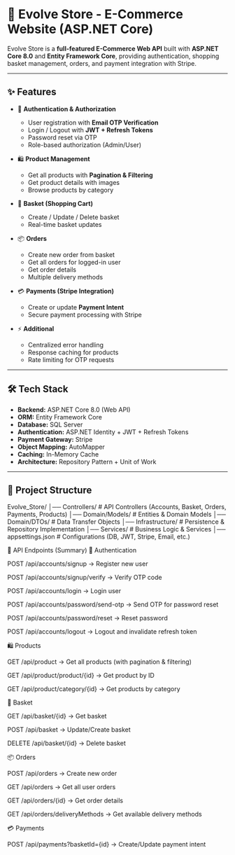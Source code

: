 # 🛒 Evolve Store - E-Commerce Website (ASP.NET Core)

Evolve Store is a **full-featured E-Commerce Web API** built with **ASP.NET Core 8.0** and **Entity Framework Core**, providing authentication, shopping basket management, orders, and payment integration with Stripe.

---

## ✨ Features

- 🔐 **Authentication & Authorization**
  - User registration with **Email OTP Verification**
  - Login / Logout with **JWT + Refresh Tokens**
  - Password reset via OTP
  - Role-based authorization (Admin/User)

- 🛍️ **Product Management**
  - Get all products with **Pagination & Filtering**
  - Get product details with images
  - Browse products by category

- 🛒 **Basket (Shopping Cart)**
  - Create / Update / Delete basket
  - Real-time basket updates

- 📦 **Orders**
  - Create new order from basket
  - Get all orders for logged-in user
  - Get order details
  - Multiple delivery methods

- 💳 **Payments (Stripe Integration)**
  - Create or update **Payment Intent**
  - Secure payment processing with Stripe

- ⚡ **Additional**
  - Centralized error handling
  - Response caching for products
  - Rate limiting for OTP requests

---

## 🛠️ Tech Stack

- **Backend:** ASP.NET Core 8.0 (Web API)
- **ORM:** Entity Framework Core
- **Database:** SQL Server
- **Authentication:** ASP.NET Identity + JWT + Refresh Tokens
- **Payment Gateway:** Stripe
- **Object Mapping:** AutoMapper
- **Caching:** In-Memory Cache
- **Architecture:** Repository Pattern + Unit of Work

---

## 📂 Project Structure

Evolve_Store/
│── Controllers/ # API Controllers (Accounts, Basket, Orders, Payments, Products)
│── Domain/Models/ # Entities & Domain Models
│── Domain/DTOs/ # Data Transfer Objects
│── Infrastructure/ # Persistence & Repository Implementation
│── Services/ # Business Logic & Services
│── appsettings.json # Configurations (DB, JWT, Stripe, Email, etc.)

📌 API Endpoints (Summary)
🔐 Authentication

POST /api/accounts/signup → Register new user

POST /api/accounts/signup/verify → Verify OTP code

POST /api/accounts/login → Login user

POST /api/accounts/password/send-otp → Send OTP for password reset

POST /api/accounts/password/reset → Reset password

POST /api/accounts/logout → Logout and invalidate refresh token

🛍️ Products

GET /api/product → Get all products (with pagination & filtering)

GET /api/product/product/{id} → Get product by ID

GET /api/product/category/{id} → Get products by category

🛒 Basket

GET /api/basket/{id} → Get basket

POST /api/basket → Update/Create basket

DELETE /api/basket/{id} → Delete basket

📦 Orders

POST /api/orders → Create new order

GET /api/orders → Get all user orders

GET /api/orders/{id} → Get order details

GET /api/orders/deliveryMethods → Get available delivery methods

💳 Payments

POST /api/payments?basketId={id} → Create/Update payment intent
